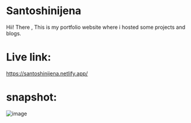 # Santoshinijena
 Hii! There , This is my portfolio website where i hosted some projects and blogs.
 
# Live link:
https://santoshinijena.netlify.app/

# snapshot:
![image](https://user-images.githubusercontent.com/83078159/194581333-d004455e-8fba-42e4-b0ab-69b0ccd0a2b1.png)
